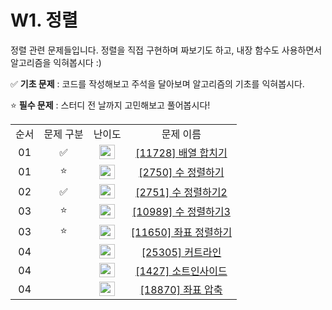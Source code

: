 # W1. 정렬

정렬 관련 문제들입니다. 정렬을 직접 구현하며 짜보기도 하고, 내장 함수도 사용하면서 알고리즘을 익혀봅시다 :)


✅ **기초 문제** : 코드를 작성해보고 주석을 달아보며 알고리즘의 기초를 익혀봅시다.

⭐ **필수 문제** : 스터디 전 날까지 고민해보고 풀어봅시다!



<table>
<tbody>
<tr>
<td align="center">순서</td>
<td align="center">문제 구분</td>
<td align="center">난이도</td>
<td align="center">문제 이름</td>
</tr>
<tr>
<td align="center">01</td>
<td align="center">✅</td>
<td align="center"><img src="https://d2gd6pc034wcta.cloudfront.net/tier/6.svg" width="25px" height="23px" /></td>
<td align="center"><a href="https://www.acmicpc.net/problem/11728">[11728] 배열 합치기</a></td>
</tr>
<tr>
<td align="center">01</td>
<td align="center">⭐</td>
<td align="center"><img src="https://d2gd6pc034wcta.cloudfront.net/tier/5.svg" width="25px" height="23px" /></td>
<td align="center"><a href="https://www.acmicpc.net/problem/2750">[2750] 수 정렬하기</a></td>
</tr>
<tr>
<td align="center">02</td>
<td align="center">✅</td>
<td align="center"><img src="https://d2gd6pc034wcta.cloudfront.net/tier/6.svg" width="25px" height="23px" /></td>
<td align="center"><a href="https://www.acmicpc.net/problem/2751">[2751] 수 정렬하기2</a></td>
</tr>
<tr>
<td align="center">03</td>
<td align="center">⭐</td>
<td align="center"><img src="https://d2gd6pc034wcta.cloudfront.net/tier/6.svg" width="25px" height="23px" /></td>
<td align="center"><a href="https://www.acmicpc.net/problem/10989">[10989] 수 정렬하기3</a></td>
</tr>
<tr>
<td align="center">03</td>
<td align="center">⭐</td>
<td align="center"><img src="https://d2gd6pc034wcta.cloudfront.net/tier/6.svg" width="25px" height="23px" /></td>
<td align="center"><a href="https://www.acmicpc.net/problem/11650">[11650] 좌표 정렬하기</a></td>
</tr>
<tr>
<td align="center">04</td>
<td align="center">&nbsp;</td>
<td align="center"><img src="https://d2gd6pc034wcta.cloudfront.net/tier/4.svg" width="25px" height="23px" /></td>
<td align="center"><a href="https://www.acmicpc.net/problem/25305">[25305] 커트라인 </a></td>
</tr>
<tr>
<td align="center">04</td>
<td align="center">&nbsp;</td>
<td align="center"><img src="https://d2gd6pc034wcta.cloudfront.net/tier/6.svg" width="25px" height="23px" /></td>
<td align="center"><a href="https://www.acmicpc.net/problem/1427">[1427] 소트인사이드</a></td>
</tr>
<tr>
<td align="center">04</td>
<td align="center">&nbsp;</td>
<td align="center"><img src="https://d2gd6pc034wcta.cloudfront.net/tier/9.svg" width="25px" height="23px" /></td>
<td align="center"><a href="https://www.acmicpc.net/problem/18870">[18870] 좌표 압축</a></td>
</tr>
</tbody>
</table>
